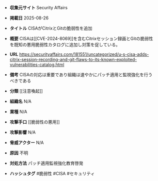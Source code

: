 - **収集元サイト**
Security Affairs

- **掲載日**
2025-08-26

- **タイトル**
CISAがCitrixとGitの脆弱性を追加

- **概要**
CISAは[[CVE-2024-8069]]を含むCitrixセッション録画とGitの脆弱性を既知の悪用脆弱性カタログに追加し対策を促している。

- **URL**
https://securityaffairs.com/181551/uncategorized/u-s-cisa-adds-citrix-session-recording-and-git-flaws-to-its-known-exploited-vulnerabilities-catalog.html

- **備考**
CISAの対応は重要であり組織は速やかにパッチ適用と監視強化を行うべきである

- **分類**
[[注意喚起]]

- **組織名**
N/A

- **業種**
N/A

- **攻撃手口**
[[脆弱性の悪用]]

- **攻撃影響**
N/A

- **脅威アクター**
N/A

- **原因**
不明

- **対処方法**
パッチ適用監視強化教育啓発

- **ハッシュタグ**
#脆弱性 #CISA #セキュリティ
